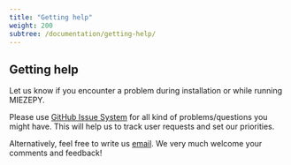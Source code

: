 ```yaml
---
title: "Getting help"
weight: 200
subtree: /documentation/getting-help/
---
```


## Getting help

Let us know if you encounter a problem during installation or while running MIEZEPY.

Please use [GitHub Issue System](https://github.com/RESEDA-MLZ/miezepy/issues) for all kind of problems/questions you might have.
This will help us to track user requests and set our priorities.

Alternatively, feel free to write us [email](mailto:johanna.jochum@frm2.tum.de). We very much welcome your comments and feedback!
